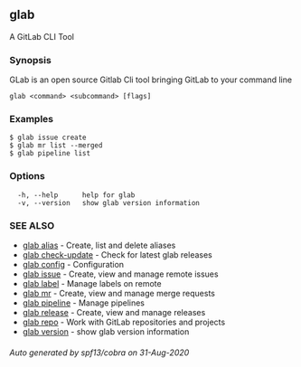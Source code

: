 ## glab

A GitLab CLI Tool

### Synopsis

GLab is an open source Gitlab Cli tool bringing GitLab to your command line

```
glab <command> <subcommand> [flags]
```

### Examples

```
$ glab issue create
$ glab mr list --merged
$ glab pipeline list

```

### Options

```
  -h, --help      help for glab
  -v, --version   show glab version information
```

### SEE ALSO

* [glab alias](glab_alias.md)	 - Create, list and delete aliases
* [glab check-update](glab_check-update.md)	 - Check for latest glab releases
* [glab config](glab_config.md)	 - Configuration
* [glab issue](glab_issue.md)	 - Create, view and manage remote issues
* [glab label](glab_label.md)	 - Manage labels on remote
* [glab mr](glab_mr.md)	 - Create, view and manage merge requests
* [glab pipeline](glab_pipeline.md)	 - Manage pipelines
* [glab release](glab_release.md)	 - Create, view and manage releases
* [glab repo](glab_repo.md)	 - Work with GitLab repositories and projects
* [glab version](glab_version.md)	 - show glab version information

###### Auto generated by spf13/cobra on 31-Aug-2020
